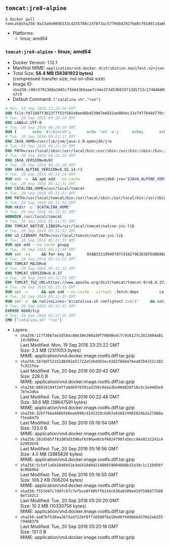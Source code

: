 ## `tomcat:jre8-alpine`

```console
$ docker pull tomcat@sha256:9a23a8e9098333c4255780c2476f3ac5779dbd29276d8cf0189114a6680d7133
```

-	Platforms:
	-	linux; amd64

### `tomcat:jre8-alpine` - linux; amd64

-	Docker Version: 1.12.1
-	Manifest MIME: `application/vnd.docker.distribution.manifest.v2+json`
-	Total Size: **56.4 MB (56381922 bytes)**  
	(compressed transfer size, not on-disk size)
-	Image ID: `sha256:c08c5791368a1601cf5b04365eae7c44e373d536833f1345713c17404b80a7c9`
-	Default Command: `["catalina.sh","run"]`

```dockerfile
# Mon, 19 Sep 2016 23:24:18 GMT
ADD file:fd71807f3b22f7f51f502e8aed6bd23067e6822ae08dec31e7477044d770cf48 in / 
# Tue, 20 Sep 2016 00:20:18 GMT
ENV LANG=C.UTF-8
# Tue, 20 Sep 2016 00:20:19 GMT
RUN { 		echo '#!/bin/sh'; 		echo 'set -e'; 		echo; 		echo 'dirname "$(dirname "$(readlink -f "$(which javac || which java)")")"'; 	} > /usr/local/bin/docker-java-home 	&& chmod +x /usr/local/bin/docker-java-home
# Tue, 20 Sep 2016 00:22:17 GMT
ENV JAVA_HOME=/usr/lib/jvm/java-1.8-openjdk/jre
# Tue, 20 Sep 2016 00:22:18 GMT
ENV PATH=/usr/local/sbin:/usr/local/bin:/usr/sbin:/usr/bin:/sbin:/bin:/usr/lib/jvm/java-1.8-openjdk/jre/bin:/usr/lib/jvm/java-1.8-openjdk/bin
# Tue, 20 Sep 2016 00:22:18 GMT
ENV JAVA_VERSION=8u92
# Tue, 20 Sep 2016 00:22:18 GMT
ENV JAVA_ALPINE_VERSION=8.92.14-r1
# Tue, 20 Sep 2016 00:22:24 GMT
RUN set -x 	&& apk add --no-cache 		openjdk8-jre="$JAVA_ALPINE_VERSION" 	&& [ "$JAVA_HOME" = "$(docker-java-home)" ]
# Tue, 20 Sep 2016 05:11:31 GMT
ENV CATALINA_HOME=/usr/local/tomcat
# Tue, 20 Sep 2016 05:11:31 GMT
ENV PATH=/usr/local/tomcat/bin:/usr/local/sbin:/usr/local/bin:/usr/sbin:/usr/bin:/sbin:/bin:/usr/lib/jvm/java-1.8-openjdk/jre/bin:/usr/lib/jvm/java-1.8-openjdk/bin
# Tue, 20 Sep 2016 05:11:32 GMT
RUN mkdir -p "$CATALINA_HOME"
# Tue, 20 Sep 2016 05:11:32 GMT
WORKDIR /usr/local/tomcat
# Tue, 20 Sep 2016 05:11:32 GMT
ENV TOMCAT_NATIVE_LIBDIR=/usr/local/tomcat/native-jni-lib
# Tue, 20 Sep 2016 05:11:32 GMT
ENV LD_LIBRARY_PATH=/usr/local/tomcat/native-jni-lib
# Tue, 20 Sep 2016 05:11:35 GMT
RUN apk add --no-cache gnupg
# Tue, 20 Sep 2016 05:11:49 GMT
RUN set -ex 	&& for key in 		05AB33110949707C93A279E3D3EFE6B686867BA6 		07E48665A34DCAFAE522E5E6266191C37C037D42 		47309207D818FFD8DCD3F83F1931D684307A10A5 		541FBE7D8F78B25E055DDEE13C370389288584E7 		61B832AC2F1C5A90F0F9B00A1C506407564C17A3 		713DA88BE50911535FE716F5208B0AB1D63011C7 		79F7026C690BAA50B92CD8B66A3AD3F4F22C4FED 		9BA44C2621385CB966EBA586F72C284D731FABEE 		A27677289986DB50844682F8ACB77FC2E86E29AC 		A9C5DF4D22E99998D9875A5110C01C5A2F6059E7 		DCFD35E0BF8CA7344752DE8B6FB21E8933C60243 		F3A04C595DB5B6A5F1ECA43E3B7BBB100D811BBE 		F7DA48BB64BCB84ECBA7EE6935CD23C10D498E23 	; do 		gpg --keyserver ha.pool.sks-keyservers.net --recv-keys "$key"; 	done
# Tue, 20 Sep 2016 05:12:23 GMT
ENV TOMCAT_MAJOR=8
# Tue, 20 Sep 2016 05:12:23 GMT
ENV TOMCAT_VERSION=8.0.37
# Tue, 20 Sep 2016 05:12:23 GMT
ENV TOMCAT_TGZ_URL=https://www.apache.org/dist/tomcat/tomcat-8/v8.0.37/bin/apache-tomcat-8.0.37.tar.gz
# Tue, 20 Sep 2016 05:12:33 GMT
RUN set -x 		&& apk add --no-cache --virtual .fetch-deps 		ca-certificates 		tar 		openssl 	&& wget -O tomcat.tar.gz "$TOMCAT_TGZ_URL" 	&& wget -O tomcat.tar.gz.asc "$TOMCAT_TGZ_URL.asc" 	&& gpg --batch --verify tomcat.tar.gz.asc tomcat.tar.gz 	&& tar -xvf tomcat.tar.gz --strip-components=1 	&& rm bin/*.bat 	&& rm tomcat.tar.gz* 		&& nativeBuildDir="$(mktemp -d)" 	&& tar -xvf bin/tomcat-native.tar.gz -C "$nativeBuildDir" --strip-components=1 	&& apk add --no-cache --virtual .native-build-deps 		apr-dev 		gcc 		libc-dev 		make 		"openjdk${JAVA_VERSION%%[-~bu]*}"="$JAVA_ALPINE_VERSION" 		openssl-dev 	&& ( 		export CATALINA_HOME="$PWD" 		&& cd "$nativeBuildDir/native" 		&& ./configure 			--libdir="$TOMCAT_NATIVE_LIBDIR" 			--prefix="$CATALINA_HOME" 			--with-apr="$(which apr-1-config)" 			--with-java-home="$(docker-java-home)" 			--with-ssl=yes 		&& make -j$(getconf _NPROCESSORS_ONLN) 		&& make install 	) 	&& runDeps="$( 		scanelf --needed --nobanner --recursive "$TOMCAT_NATIVE_LIBDIR" 			| awk '{ gsub(/,/, "\nso:", $2); print "so:" $2 }' 			| sort -u 			| xargs -r apk info --installed 			| sort -u 	)" 	&& apk add --virtual .tomcat-native-rundeps $runDeps 	&& apk del .fetch-deps .native-build-deps 	&& rm -rf "$nativeBuildDir" 	&& rm bin/tomcat-native.tar.gz
# Tue, 20 Sep 2016 05:12:35 GMT
RUN set -e 	&& nativeLines="$(catalina.sh configtest 2>&1)" 	&& nativeLines="$(echo "$nativeLines" | grep 'Apache Tomcat Native')" 	&& nativeLines="$(echo "$nativeLines" | sort -u)" 	&& if ! echo "$nativeLines" | grep 'INFO: Loaded APR based Apache Tomcat Native library' >&2; then 		echo >&2 "$nativeLines"; 		exit 1; 	fi
# Tue, 20 Sep 2016 05:12:35 GMT
EXPOSE 8080/tcp
# Tue, 20 Sep 2016 05:12:35 GMT
CMD ["catalina.sh" "run"]
```

-	Layers:
	-	`sha256:117f30b7ae3d50ac80e38e390a39f70848edcfc916127c2821604a8114c080aa`  
		Last Modified: Mon, 19 Sep 2016 23:25:22 GMT  
		Size: 2.3 MB (2311053 bytes)  
		MIME: application/vnd.docker.image.rootfs.diff.tar.gzip
	-	`sha256:187ddf52152d8d92e51722e536dd02ec43d2f66b476ea87b4151c382fc922fea`  
		Last Modified: Tue, 20 Sep 2016 00:20:42 GMT  
		Size: 228.0 B  
		MIME: application/vnd.docker.image.rootfs.diff.tar.gzip
	-	`sha256:8683d194f24ffa0db978701ad158c94aa3be060828f18c5c2e4465e97bfe2dba`  
		Last Modified: Tue, 20 Sep 2016 00:22:48 GMT  
		Size: 39.6 MB (39647591 bytes)  
		MIME: application/vnd.docker.image.rootfs.diff.tar.gzip
	-	`sha256:32b7f66a488b560ee6898c4241329cbd67a91b874985924b2e27d80af5ea8470`  
		Last Modified: Tue, 20 Sep 2016 05:16:54 GMT  
		Size: 133.0 B  
		MIME: application/vnd.docker.image.rootfs.diff.tar.gzip
	-	`sha256:3019505ff81d03d3390af6596ae0cbf6824798fa5bcc94a9232241c4b2993bf6`  
		Last Modified: Tue, 20 Sep 2016 05:16:56 GMT  
		Size: 4.0 MB (3985826 bytes)  
		MIME: application/vnd.docker.image.rootfs.diff.tar.gzip
	-	`sha256:5c5df1a6b2046052e3e6410d0421488659004680b32a39c1c218d56f8c0bb06d`  
		Last Modified: Tue, 20 Sep 2016 05:16:55 GMT  
		Size: 106.2 KB (106204 bytes)  
		MIME: application/vnd.docker.image.rootfs.diff.tar.gzip
	-	`sha256:f553d47c7ddfc67c7efbce8f405ff6334c638a0109e419f5984775808ef1b2c2`  
		Last Modified: Tue, 20 Sep 2016 05:20:20 GMT  
		Size: 10.3 MB (10330756 bytes)  
		MIME: application/vnd.docker.image.rootfs.diff.tar.gzip
	-	`sha256:aa07bf530aa2673ad722bf6f7185807ba10ed6f44d66bd276d2ab25579d80370`  
		Last Modified: Tue, 20 Sep 2016 05:20:18 GMT  
		Size: 131.0 B  
		MIME: application/vnd.docker.image.rootfs.diff.tar.gzip
